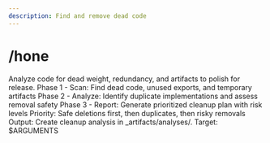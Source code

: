```yaml
---
description: Find and remove dead code
---
```


# /hone

<instructions>
Analyze code for dead weight, redundancy, and artifacts to polish for release.
</instructions>

<approach>
Phase 1 - Scan: Find dead code, unused exports, and temporary artifacts
Phase 2 - Analyze: Identify duplicate implementations and assess removal safety
Phase 3 - Report: Generate prioritized cleanup plan with risk levels
Priority: Safe deletions first, then duplicates, then risky removals
Output: Create cleanup analysis in _artifacts/analyses/.
</approach>

<context>
Target: $ARGUMENTS
</context>